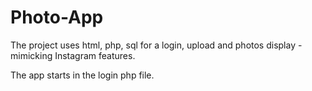# Photo-App
The project uses html, php, sql for a login, upload and photos display - mimicking Instagram features. 

The app starts in the login php file.
